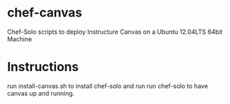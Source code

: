 chef-canvas
===========

Chef-Solo scripts to deploy Instructure Canvas on a Ubuntu 12.04LTS 64bit Machine

Instructions
===========

run install-canvas.sh to install chef-solo and run run chef-solo to have canvas up and running.